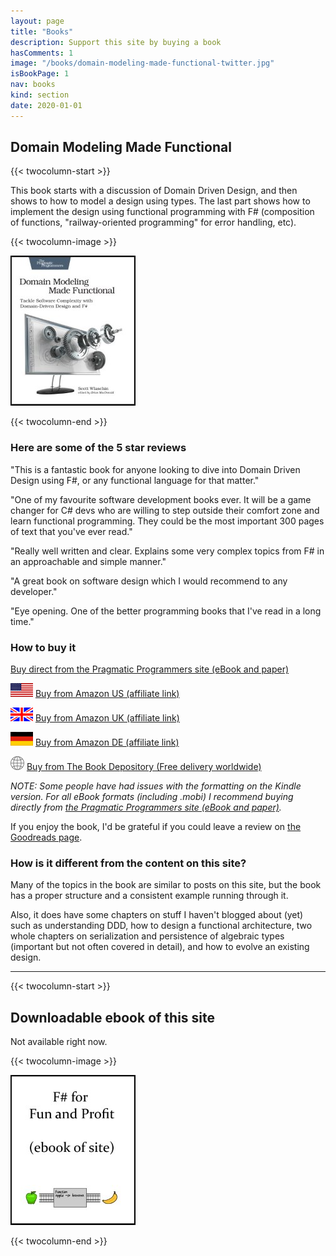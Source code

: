 ```yaml
---
layout: page
title: "Books"
description: Support this site by buying a book
hasComments: 1
image: "/books/domain-modeling-made-functional-twitter.jpg"
isBookPage: 1
nav: books
kind: section
date: 2020-01-01
---
```



## Domain Modeling Made Functional

{{< twocolumn-start >}}

This book starts with a discussion of Domain Driven Design, and then shows to how to model a design using types. The last part shows how to implement the design using functional programming with F# (composition of functions, "railway-oriented programming" for error handling, etc).

{{< twocolumn-image >}}

[![Domain Modeling Made Functional](domain-modeling-made-functional-200.jpg)](https://pragprog.com/titles/swdddf/domain-modeling-made-functional/)

{{< twocolumn-end >}}


### Here are some of the 5 star reviews

"This is a fantastic book for anyone looking to dive into Domain Driven Design using F#, or any functional language for that matter."

"One of my favourite software development books ever. It will be a game changer for C# devs who are willing to step outside their comfort zone and learn functional programming. They could be the most important 300 pages of text that you've ever read."

"Really well written and clear. Explains some very complex topics from F# in an approachable and simple manner."

"A great book on software design which I would recommend to any developer."

"Eye opening. One of the better programming books that I've read in a long time."

### How to buy it

[Buy direct from the Pragmatic Programmers site (eBook and paper)](https://pragprog.com/titles/swdddf/domain-modeling-made-functional/)

![](./US-flag.gif) [Buy from Amazon US (affiliate link)](https://www.amazon.com/Domain-Modeling-Made-Functional-Domain-Driven/dp/1680502549?tag=fsharpforfu0d-20)

![](./UK-flag.gif) [Buy from Amazon UK (affiliate link)](https://www.amazon.co.uk/Domain-Modeling-Made-Functional-Domain-Driven/dp/1680502549?tag=fsharpforfuna-21)

![](./DE-flag.gif) [Buy from Amazon DE (affiliate link)](https://www.amazon.de/Domain-Modeling-Made-Functional-Domain-Driven/dp/1680502549?tag=fsharpforfu00-21)



![](./globe-icon.png) [Buy from The Book Depository (Free delivery worldwide)](https://www.bookdepository.com/Domain-Modeling-Made-Functional-Scott-Wlaschin/9781680502541)

*NOTE: Some people have had issues with the formatting on the Kindle version. For all eBook formats (including .mobi) I recommend buying directly from
[the Pragmatic Programmers site (eBook and paper)](https://pragprog.com/titles/swdddf/domain-modeling-made-functional/).*

If you enjoy the book, I'd be grateful if you could leave a review on [the Goodreads page](https://www.goodreads.com/book/show/34921689-domain-modeling-made-functional).

### How is it different from the content on this site?

Many of the topics in the book are similar to posts on this site, but the book has a proper structure and a consistent example running through it.

Also, it does have some chapters on stuff I haven't blogged about (yet) such as understanding DDD, how to design a functional architecture, two whole chapters on serialization and persistence of algebraic types (important but not often covered in detail), and how to evolve an existing design.




----

{{< twocolumn-start >}}

## Downloadable ebook of this site

Not available right now.

{{< twocolumn-image >}}

[![Gitbook](gitbook-200.jpg)]()

{{< twocolumn-end >}}
